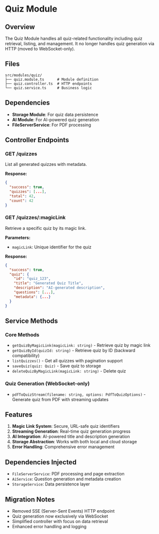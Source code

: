 # Quiz Module

## Overview

The Quiz Module handles all quiz-related functionality including quiz retrieval, listing, and management. It no longer handles quiz generation via HTTP (moved to WebSocket-only).

## Files

```
src/modules/quiz/
├── quiz.module.ts      # Module definition
├── quiz.controller.ts  # HTTP endpoints
└── quiz.service.ts     # Business logic
```

## Dependencies

- **Storage Module**: For quiz data persistence
- **AI Module**: For AI-powered quiz generation
- **FileServerService**: For PDF processing

## Controller Endpoints

### GET /quizzes
List all generated quizzes with metadata.

**Response:**
```json
{
  "success": true,
  "quizzes": [...],
  "total": 42,
  "count": 42
}
```

### GET /quizzes/:magicLink
Retrieve a specific quiz by its magic link.

**Parameters:**
- `magicLink`: Unique identifier for the quiz

**Response:**
```json
{
  "success": true,
  "quiz": {
    "id": "quiz_123",
    "title": "Generated Quiz Title",
    "description": "AI-generated description",
    "questions": [...],
    "metadata": {...}
  }
}
```

## Service Methods

### Core Methods
- `getQuizByMagicLink(magicLink: string)` - Retrieve quiz by magic link
- `getQuizById(quizId: string)` - Retrieve quiz by ID (backward compatibility)
- `listQuizzes()` - Get all quizzes with pagination support
- `saveQuiz(quiz: Quiz)` - Save quiz to storage
- `deleteQuizByMagicLink(magicLink: string)` - Delete quiz

### Quiz Generation (WebSocket-only)
- `pdfToQuizStream(filename: string, options: PdfToQuizOptions)` - Generate quiz from PDF with streaming updates

## Features

1. **Magic Link System**: Secure, URL-safe quiz identifiers
2. **Streaming Generation**: Real-time quiz generation progress
3. **AI Integration**: AI-powered title and description generation
4. **Storage Abstraction**: Works with both local and cloud storage
5. **Error Handling**: Comprehensive error management

## Dependencies Injected

- `FileServerService`: PDF processing and page extraction
- `AiService`: Question generation and metadata creation
- `StorageService`: Data persistence layer

## Migration Notes

- Removed SSE (Server-Sent Events) HTTP endpoint
- Quiz generation now exclusively via WebSocket
- Simplified controller with focus on data retrieval
- Enhanced error handling and logging